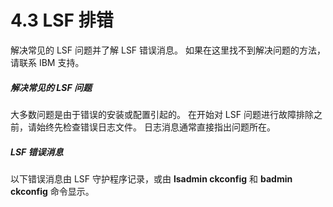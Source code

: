 # 4.3 LSF 排错

解决常见的 LSF 问题并了解 LSF 错误消息。 如果在这里找不到解决问题的方法，请联系 IBM 支持。

##### 解决常见的 LSF 问题

大多数问题是由于错误的安装或配置引起的。 在开始对 LSF 问题进行故障排除之前，请始终先检查错误日志文件。 日志消息通常直接指出问题所在。 

##### LSF 错误消息

以下错误消息由 LSF 守护程序记录，或由 **lsadmin ckconfig** 和 **badmin ckconfig** 命令显示。